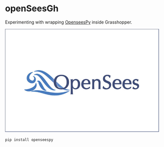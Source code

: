 # openSeesGh
 Experimenting with wrapping [OpenseesPy](https://openseespydoc.readthedocs.io/en/latest/index.html) inside Grasshopper.

![](image/openSees_logo.jpg)

 ```
 pip install openseespy
 ```
